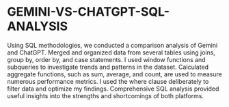 # GEMINI-VS-CHATGPT-SQL-ANALYSIS

Using SQL methodologies, we conducted a comparison analysis of Gemini and ChatGPT.
Merged and organized data from several tables using joins, group by, order by, and case statements.
I used window functions and subqueries to investigate trends and patterns in the dataset.
Calculated aggregate functions, such as sum, average, and count, are used to measure numerous performance metrics.
I used the where clause deliberately to filter data and optimize my findings.
Comprehensive SQL analysis provided useful insights into the strengths and shortcomings of both platforms.
